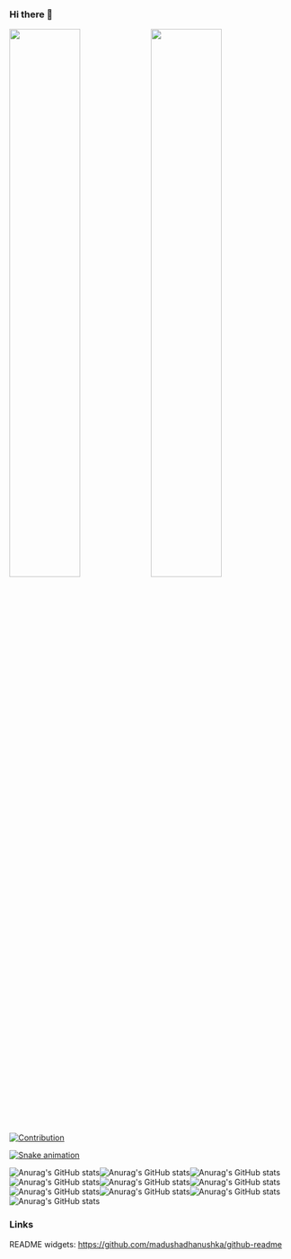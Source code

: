 ### Hi there 👋

<!--
**Plueres/plueres** is a ✨ _special_ ✨ repository because its `README.md` (this file) appears on your GitHub profile.

Here are some ideas to get you started:

- 🔭 I’m currently working on ...
- 🌱 I’m currently learning ...
- 👯 I’m looking to collaborate on ...
- 🤔 I’m looking for help with ...
- 💬 Ask me about ...
- 📫 How to reach me: ...
- 😄 Pronouns: ...
- ⚡ Fun fact: ...
-->

<img src="https://github-readme-streak-stats.herokuapp.com/?user=Plueres&theme=dark&hide_border=true" width="50%" ><img width="50%" src="https://github-readme-stats.vercel.app/api?username=Plueres&theme=dark&show_icons=true&hide_border=true&count_private=true&include_all_commits=true" /> 

[![Contribution](https://activity-graph.herokuapp.com/graph?username=Plueres&theme=dracula&hide_border=true&area=true)](https://github.com/anuraghazra/github-readme-stats)


[![Snake animation](https://github.com/Plueres/github-readme/blob/output/github-contribution-snake.svg)]()


<!--
[![Top Langs](https://github-readme-stats.vercel.app/api/top-langs/?username=Plueres&theme=dark&hide_border=true&layout=compact)](https://github.com/anuraghazra/github-readme-stats)
<img src="https://github-readme-stats.vercel.app/api/top-langs?username=Plueres&show_icons=true&locale=en&layout=compact&theme=chartreuse-dark" alt="ovi" />
<img src="https://img.shields.io/twitter/follow/_Rickname_?logo=twitter&style=for-the-badge" alt="_Rickname_" /> -->


![Anurag's GitHub stats](https://github-readme-stats.vercel.app/api?username=anuraghazra&show_icons=true&theme=dark)![Anurag's GitHub stats](https://github-readme-stats.vercel.app/api?username=anuraghazra&show_icons=true&theme=radical)![Anurag's GitHub stats](https://github-readme-stats.vercel.app/api?username=anuraghazra&show_icons=true&theme=merko)![Anurag's GitHub stats](https://github-readme-stats.vercel.app/api?username=anuraghazra&show_icons=true&theme=gruvbox)![Anurag's GitHub stats](https://github-readme-stats.vercel.app/api?username=anuraghazra&show_icons=true&theme=tokyonight)![Anurag's GitHub stats](https://github-readme-stats.vercel.app/api?username=anuraghazra&show_icons=true&theme=onedark)![Anurag's GitHub stats](https://github-readme-stats.vercel.app/api?username=anuraghazra&show_icons=true&theme=cobalt)![Anurag's GitHub stats](https://github-readme-stats.vercel.app/api?username=anuraghazra&show_icons=true&theme=synthwave)![Anurag's GitHub stats](https://github-readme-stats.vercel.app/api?username=anuraghazra&show_icons=true&theme=highcontrast)![Anurag's GitHub stats](https://github-readme-stats.vercel.app/api?username=anuraghazra&show_icons=true&theme=dracula)




### Links
README widgets: https://github.com/madushadhanushka/github-readme

